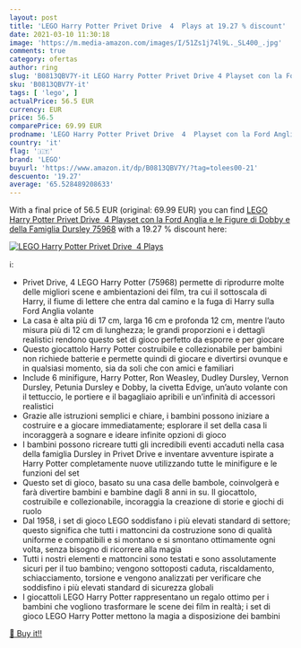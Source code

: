 ```yaml
---
layout: post
title: 'LEGO Harry Potter Privet Drive  4  Plays at 19.27 % discount'
date: 2021-03-10 11:30:18
image: 'https://m.media-amazon.com/images/I/51Zs1j74l9L._SL400_.jpg'
comments: true
category: ofertas
author: ring
slug: 'B0813QBV7Y-it LEGO Harry Potter Privet Drive 4 Playset con la Ford...'
sku: 'B0813QBV7Y-it'
tags: [ 'lego', ]
actualPrice: 56.5 EUR
currency: EUR
price: 56.5
comparePrice: 69.99 EUR
prodname: 'LEGO Harry Potter Privet Drive  4  Playset con la Ford Anglia e le Figure di Dobby e della Famiglia Dursley  75968'
country: 'it'
flag: '🇮🇹'
brand: 'LEGO'
buyurl: 'https://www.amazon.it/dp/B0813QBV7Y/?tag=tolees00-21'
descuento: '19.27'
average: '65.528489208633'
---
```


With a final price of 56.5 EUR (original: 69.99 EUR) you can find [LEGO Harry Potter Privet Drive  4  Playset con la Ford Anglia e le Figure di Dobby e della Famiglia Dursley  75968](https://www.amazon.it/dp/B0813QBV7Y/?tag=tolees00-21) with a  19.27 % discount here:

[![LEGO Harry Potter Privet Drive  4  Plays](https://m.media-amazon.com/images/I/51Zs1j74l9L._SL400_.jpg)](https://www.amazon.it/dp/B0813QBV7Y/?tag=tolees00-21)

ℹ️:

- Privet Drive, 4 LEGO Harry Potter (75968) permette di riprodurre molte delle migliori scene e ambientazioni dei film, tra cui il sottoscala di Harry, il fiume di lettere che entra dal camino e la fuga di Harry sulla Ford Anglia volante
- La casa è alta più di 17 cm, larga 16 cm e profonda 12 cm, mentre l’auto misura più di 12 cm di lunghezza; le grandi proporzioni e i dettagli realistici rendono questo set di gioco perfetto da esporre e per giocare
- Questo giocattolo Harry Potter costruibile e collezionabile per bambini non richiede batterie e permette quindi di giocare e divertirsi ovunque e in qualsiasi momento, sia da soli che con amici e familiari
- Include 6 minifigure, Harry Potter, Ron Weasley, Dudley Dursley, Vernon Dursley, Petunia Dursley e Dobby, la civetta Edvige, un’auto volante con il tettuccio, le portiere e il bagagliaio apribili e un’infinità di accessori realistici
- Grazie alle istruzioni semplici e chiare, i bambini possono iniziare a costruire e a giocare immediatamente; esplorare il set della casa li incoraggerà a sognare e ideare infinite opzioni di gioco
- I bambini possono ricreare tutti gli incredibili eventi accaduti nella casa della famiglia Dursley in Privet Drive e inventare avventure ispirate a Harry Potter completamente nuove utilizzando tutte le minifigure e le funzioni del set
- Questo set di gioco, basato su una casa delle bambole, coinvolgerà e farà divertire bambini e bambine dagli 8 anni in su. Il giocattolo, costruibile e collezionabile, incoraggia la creazione di storie e giochi di ruolo
- Dal 1958, i set di gioco LEGO soddisfano i più elevati standard di settore; questo significa che tutti i mattoncini da costruzione sono di qualità uniforme e compatibili e si montano e si smontano ottimamente ogni volta, senza bisogno di ricorrere alla magia
- Tutti i nostri elementi e mattoncini sono testati e sono assolutamente sicuri per il tuo bambino; vengono sottoposti caduta, riscaldamento, schiacciamento, torsione e vengono analizzati per verificare che soddisfino i più elevati standard di sicurezza globali
- I giocattoli LEGO Harry Potter rappresentano un regalo ottimo per i bambini che vogliono trasformare le scene dei film in realtà; i set di gioco LEGO Harry Potter mettono la magia a disposizione dei bambini

[🛒 Buy it!!](https://www.amazon.it/dp/B0813QBV7Y/?tag=tolees00-21)
